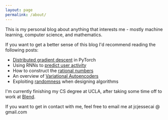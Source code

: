```yaml
---
layout: page
permalink: /about/
---
```


This is my personal blog about anything that interests me - mostly machine learning, computer science, and mathematics.

If you want to get a better sense of this blog I'd recommend reading the following posts:
- [Distributed gradient descent](/Distbelief) in PyTorch
- Using RNNs to [predict user activity](/Predicting-User-Submission)
- How to construct the [rational numbers](/Building-Q)
- An overview of [Variational Autoencoders](/Variational-Autoencoders)
- Exploiting [randomness](/Randomness) when designing algorithms

I'm currently finishing my CS degree at UCLA, after taking some time off to work at [Blend](https://blend.com).

If you want to get in contact with me, feel free to email me at jcjessecai @ gmail.com
